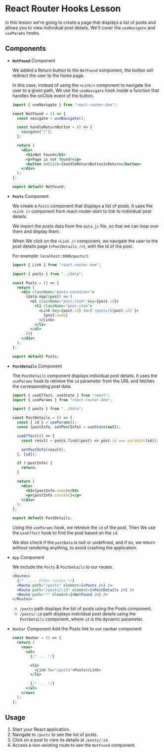 # React Router Hooks Lesson

in this lesson we're going to create a page that displays a list of posts and allows you to view individual post details. We'll cover the `useNavigate` and `useParams` hooks.

## Components

- **`NotFound`** Component

  We added a Return button to the `NotFound` component, the button will redirect the user to the home
  page.

  In this case, instead of using the `<Link/>` component to navigate the user to a given path,
  We use the `useNavigate` hook inside a function that handles the onClick event of the button.

  ```jsx
  import { useNavigate } from "react-router-dom";

  const NotFound = () => {
    const navigate = useNavigate();

    const handleReturnButton = () => {
      navigate("/");
    };

    return (
      <div>
        <h1>Not Found</h1>
        <p>Page is not found!</p>
        <button onClick={handleReturnButton}>Return</button>
      </div>
    );
  };

  export default NotFound;
  ```

- **`Posts`** Component

  We create a `Posts` component that displays a list of posts. It uses the `<Link />` component from react-router-dom to link to individual post details.

  We import the posts data from the `data.js` file, so that we can loop over them and display them.

  When We click on the `<Link />` component, we navigate the user to the post details page (`<PostDetails />`), with the id of the post.

  For example:
  `localhost:3000/posts/1`

  ```jsx
  import { Link } from "react-router-dom";

  import { posts } from "../data";

  const Posts = () => {
    return (
      <div className="posts-container">
        {data.map((post) => (
          <ul className="post-item" key={post.id}>
            <li className="post-item">
              <Link key={post.id} to={`/posts/${post.id}`}>
                {post.name}
              </Link>
            </li>
          </ul>
        ))}
      </div>
    );
  };

  export default Posts;
  ```

- **`PostDetails`** Component

  The `PostDetails` component displays individual post details. It uses the `useParams` hook to retrieve the `id` parameter from the URL and fetches the corresponding post data.

  ```jsx
  import { useEffect, useState } from "react";
  import { useParams } from "react-router-dom";

  import { posts } from "../data";

  const PostDetails = () => {
    const { id } = useParams();
    const [postInfo, setPostInfo] = useState(null);

    useEffect(() => {
      const result = posts.find((post) => post.id === parseInt(id));

      setPostInfo(result);
    }, [id]);

    if (!postInfo) {
      return;
    }

    return (
      <div>
        <h3>{postInfo.name}</h3>
        <p>{postInfo.content}</p>
      </div>
    );
  };

  export default PostDetails;
  ```

  Using the `useParams` hook, we retrieve the `id` of the post, Then We use the `useEffect` hook to find the post based on the `id`.

  We also check if the `postData` is null or undefined, and if so, we return without rendering anything, to avoid crashing the application.

- `App` Component

  We include the `Posts` & `PostDetails` to our routes.

  ```jsx
  <Routes>
    {/*  .... Other routes */}
    <Route path="/posts" element={<Posts />} />
    <Route path="/posts/:id" element={<PostDetails />} />
    <Route path="*" element={<NotFound />} />
  </Routes>
  ```

  - `/posts` path displays the list of posts using the Posts component.
  - `/posts/:id` path displays individual post details using the `PostDetails` component, where `id` is the dynamic parameter.

- `Navbar` Component
  Add the Posts link to our navbar component

  ```jsx
  const Navbar = () => {
    return (
      <nav>
        <ul>
          {/* ... */}

          <li>
            <Link to="/posts">Posts</Link>
          </li>

          {/* ... */}
        </ul>
      </nav>
    );
  };
  ```

## Usage

1. Start your React application.
2. Navigate to `/posts` to see the list of posts.
3. Click on a post to view its details at `/posts/:id`.
4. Access a non-existing route to see the `NotFound` component.
